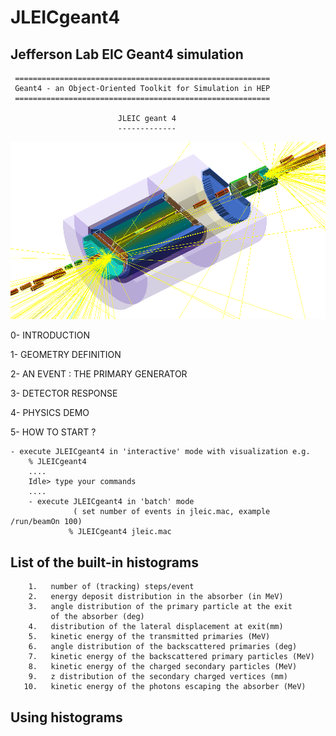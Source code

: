 # JLEICgeant4

Jefferson Lab EIC Geant4 simulation
-------------------------------------------------------------------

     =========================================================
     Geant4 - an Object-Oriented Toolkit for Simulation in HEP
     =========================================================

                            JLEIC geant 4 
                            -------------


![Design picture](doc/JLEICgeant4-v1a.png)

 0- INTRODUCTION
	

	
 1- GEOMETRY DEFINITION
 
  	
 2- AN EVENT : THE PRIMARY GENERATOR
  	
 3- DETECTOR RESPONSE

  				
 4- PHYSICS DEMO
 
 	

 5- HOW TO START ?
 
	
 	- execute JLEICgeant4 in 'interactive' mode with visualization e.g.
 		% JLEICgeant4
		....
		Idle> type your commands
		....
        - execute JLEICgeant4 in 'batch' mode  
                  ( set number of events in jleic.mac, example   /run/beamOn 100) 
                 % JLEICgeant4 jleic.mac
                 

		
 List of the built-in histograms
 -------------------------------

        1.   number of (tracking) steps/event
        2.   energy deposit distribution in the absorber (in MeV)
        3.   angle distribution of the primary particle at the exit
             of the absorber (deg)
        4.   distribution of the lateral displacement at exit(mm)
        5.   kinetic energy of the transmitted primaries (MeV)
        6.   angle distribution of the backscattered primaries (deg)
        7.   kinetic energy of the backscattered primary particles (MeV)
        8.   kinetic energy of the charged secondary particles (MeV)
        9.   z distribution of the secondary charged vertices (mm)
       10.   kinetic energy of the photons escaping the absorber (MeV)


 Using histograms
 ---------------- 

